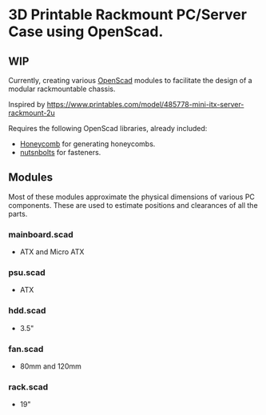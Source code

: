 # 3D Printable Rackmount PC/Server Case using OpenScad.
## WIP
Currently, creating various [OpenScad](https://openscad.org/) modules to facilitate the design of a modular rackmountable chassis.

Inspired by https://www.printables.com/model/485778-mini-itx-server-rackmount-2u

Requires the following OpenScad libraries, already included:
- [Honeycomb](https://www.printables.com/model/263718-honeycomb-library-openscad) for generating honeycombs.
- [nutsnbolts](https://github.com/JohK/nutsnbolts) for fasteners.

## Modules
Most of these modules approximate the physical dimensions of various PC components. These are used to estimate positions and clearances of all the parts.
### mainboard.scad
- ATX and Micro ATX
### psu.scad
- ATX
### hdd.scad
- 3.5"
### fan.scad
- 80mm and 120mm
### rack.scad
- 19"
